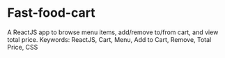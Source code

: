 # Fast-food-cart
A ReactJS app to browse menu items, add/remove to/from cart, and view total price.  Keywords: ReactJS, Cart, Menu, Add to Cart, Remove, Total Price, CSS
